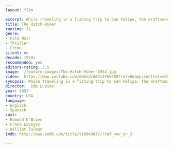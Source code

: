```yaml
---
layout: film

excerpt: While traveling in a fishing trip to San Felipe, the draftsman Gilbert Bowen and his friend, the garage owner Roy Collins give a ride to a stranger. Sooner they learn that the man is the psychopath serial-killer Emmett Myers, who has escaped from prison and wants to reach Santa Rosalia in Mexico. The sadistic criminal also tells them that he will kill them in the end of the line.
title: The Hitch-Hiker
runtime: 71
genre: 
- Film Noir
- Thriller
- Crime
silent: no
decade: 1950s
recommended: yes
editors-rating: 3.5
image:  /feature-images/The-Hitch-Hiker-1953.jpg
video:  https://www.youtube.com/embed/d6Di5YbkE80?rel=0&amp;controls=0&amp;showinfo=0
synopsis: While traveling in a fishing trip to San Felipe, the draftsman Gilbert Bowen and his friend, the garage owner Roy Collins give a ride to a stranger. Sooner they learn that the man is the psychopath serial-killer Emmett Myers, who has escaped from prison and wants to reach Santa Rosalia in Mexico. The sadistic criminal also tells them that he will kill them in the end of the line.
director:  Ida Lupino
year: 1953
country: USA
language: 
- English
- Spanish
cast:
- Edmond O'Brien
- Frank Lovejoy
- William Talman
imdb: http://www.imdb.com/title/tt0045877/?ref_=nv_sr_3

--- 
```


